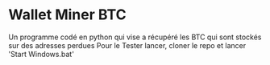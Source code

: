 # Wallet Miner BTC
 Un programme codé en python qui vise a récupéré les BTC qui sont stockés sur des adresses perdues
 Pour le Tester lancer, cloner le repo et lancer 'Start Windows.bat'
